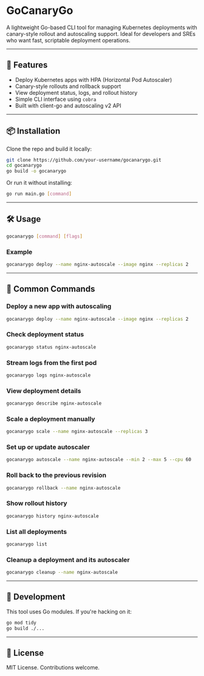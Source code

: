 # GoCanaryGo

A lightweight Go-based CLI tool for managing Kubernetes deployments with canary-style rollout and autoscaling support. Ideal for developers and SREs who want fast, scriptable deployment operations.

---

## 🚀 Features

- Deploy Kubernetes apps with HPA (Horizontal Pod Autoscaler)
- Canary-style rollouts and rollback support
- View deployment status, logs, and rollout history
- Simple CLI interface using `cobra`
- Built with client-go and autoscaling v2 API

---

## 📦 Installation

Clone the repo and build it locally:

```bash
git clone https://github.com/your-username/gocanarygo.git
cd gocanarygo
go build -o gocanarygo
```

Or run it without installing:

```bash
go run main.go [command]
```

---

## 🛠️ Usage

```bash
gocanarygo [command] [flags]
```

### Example

```bash
gocanarygo deploy --name nginx-autoscale --image nginx --replicas 2
```

---

## 🧰 Common Commands

### Deploy a new app with autoscaling

```bash
gocanarygo deploy --name nginx-autoscale --image nginx --replicas 2
```

### Check deployment status

```bash
gocanarygo status nginx-autoscale
```

### Stream logs from the first pod

```bash
gocanarygo logs nginx-autoscale
```

### View deployment details

```bash
gocanarygo describe nginx-autoscale
```

### Scale a deployment manually

```bash
gocanarygo scale --name nginx-autoscale --replicas 3
```

### Set up or update autoscaler

```bash
gocanarygo autoscale --name nginx-autoscale --min 2 --max 5 --cpu 60
```

### Roll back to the previous revision

```bash
gocanarygo rollback --name nginx-autoscale
```

### Show rollout history

```bash
gocanarygo history nginx-autoscale
```

### List all deployments

```bash
gocanarygo list
```

### Cleanup a deployment and its autoscaler

```bash
gocanarygo cleanup --name nginx-autoscale
```

---

## 🔧 Development

This tool uses Go modules. If you're hacking on it:

```bash
go mod tidy
go build ./...
```

---

## 📝 License

MIT License. Contributions welcome.

